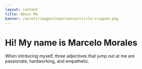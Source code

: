 ```yaml
---
layout: content
title: About Me
banner: /assets/images/experience/circle-cropped.png
---
```

# Hi! My name is Marcelo Morales

When intrducing myself, three adjectives that jump out at me are passionate, hardworking, and empathetic.


